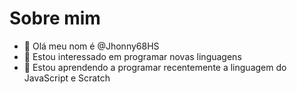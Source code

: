 # Sobre mim

- 👋 Olá meu nom é @Jhonny68HS
- 👀 Estou interessado em programar novas linguagens
- 🌱 Estou aprendendo a programar recentemente a linguagem do JavaScript e Scratch
